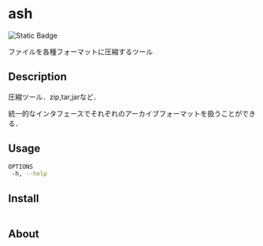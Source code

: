 # ash
![Static Badge](https://img.shields.io/badge/License-MIT-green)

ファイルを各種フォーマットに圧縮するツール

## Description
圧縮ツール．zip,tar,jarなど．

統一的なインタフェースでそれぞれのアーカイブフォーマットを扱うことができる．

## Usage
```sh
OPTIONS
 -h, --help
```

## Install
```sh
```

## About
